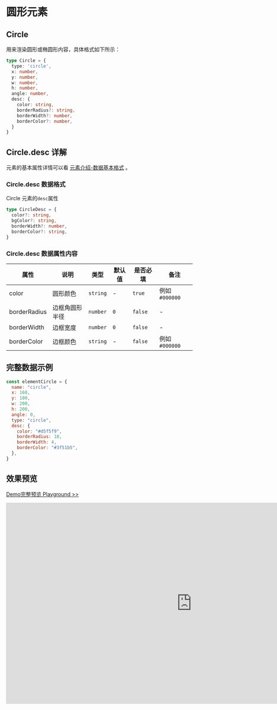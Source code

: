 # 圆形元素

## Circle

用来渲染圆形或椭圆形内容，具体格式如下所示：

```ts
type Circle = {
  type: 'circle',
  x: number,
  y: number,
  w: number,
  h: number,
  angle: number,
  desc: {
    color: string,
    borderRadius?: string,
    borderWidth?: number,
    borderColor?: number,
  }
}
```

## Circle.desc 详解

元素的基本属性详情可以看 [元素介绍-数据基本格式](./info.md#数据基本格式) 。

### Circle.desc 数据格式

Circle 元素的`desc`属性

```ts
type CircleDesc = {
  color?: string,
  bgColor?: string,
  borderWidth?: number,
  borderColor?: string,
}
```

### Circle.desc 数据属性内容


|属性|说明|类型|默认值|是否必填|备注|
|--|--|--|--|--|--|
| color | 圆形颜色 |`string`| - | `true` | 例如 `#000000` |
| borderRadius | 边框角圆形半径 |`number`| `0` | `false` | - |
| borderWidth | 边框宽度 |`number`| `0` | `false` | - |
| borderColor | 边框颜色 |`string`| - | `false` | 例如 `#000000`  |


## 完整数据示例

```js
const elementCircle = {
  name: "circle",
  x: 160,
  y: 100,
  w: 200,
  h: 200,
  angle: 0,
  type: "circle",
  desc: {
    color: "#d5f5f9",
    borderRadius: 10,
    borderWidth: 4,
    borderColor: "#3f51b5",
  },
}
```


## 效果预览

[Demo完整预览 Playground >>](https://idraw.js.org/playground/?demo=elem-circle)

<iframe 
    src="https://idraw.js.org/playground/?demo=elem-circle&header=false&sider=false&default-editor-split=37" 
    width="1000" height="540" frameborder="no" border="0"
    style="border: 1px solid #cecece; margin: 0px auto;"
  ></iframe>